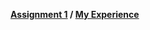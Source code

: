 **[Assignment 1](https://ktgnair.github.io/) / [My Experience](https://ktgnair.github.io/LearnedThings)**
